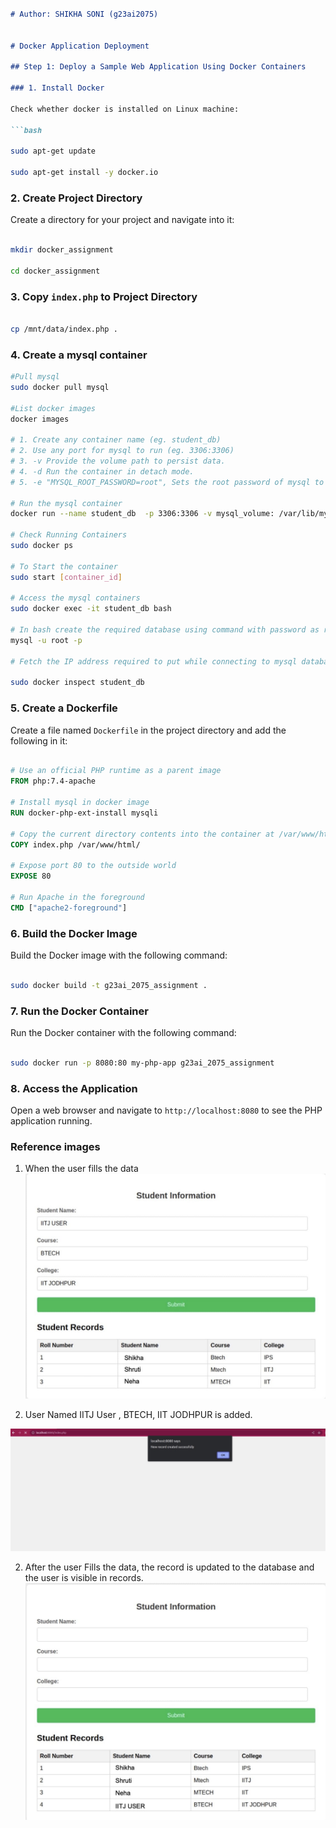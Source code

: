 ```markdown

# Author: SHIKHA SONI (g23ai2075)


# Docker Application Deployment

## Step 1: Deploy a Sample Web Application Using Docker Containers

### 1. Install Docker

Check whether docker is installed on Linux machine:

```bash

sudo apt-get update

sudo apt-get install -y docker.io

```

### 2. Create Project Directory

Create a directory for your project and navigate into it:

```bash

mkdir docker_assignment

cd docker_assignment

```

### 3. Copy `index.php` to Project Directory

```bash

cp /mnt/data/index.php .

```
### 4. Create a mysql container

```bash
#Pull mysql
sudo docker pull mysql

#List docker images
docker images

# 1. Create any container name (eg. student_db)
# 2. Use any port for mysql to run (eg. 3306:3306)
# 3. -v Provide the volume path to persist data.
# 4. -d Run the container in detach mode.
# 5. -e "MYSQL_ROOT_PASSWORD=root", Sets the root password of mysql to "root".

# Run the mysql container
docker run --name student_db  -p 3306:3306 -v mysql_volume: /var/lib/mysql/ -d -e             "MYSQL_ROOT_PASSWORD=root" mysql

# Check Running Containers
sudo docker ps

# To Start the container 
sudo start [container_id]

# Access the mysql containers
sudo docker exec -it student_db bash

# In bash create the required database using command with password as root
mysql -u root -p

# Fetch the IP address required to put while connecting to mysql database

sudo docker inspect student_db

```

### 5. Create a Dockerfile

Create a file named `Dockerfile` in the project directory and add the following in it:

```Dockerfile

# Use an official PHP runtime as a parent image
FROM php:7.4-apache

# Install mysql in docker image
RUN docker-php-ext-install mysqli

# Copy the current directory contents into the container at /var/www/html
COPY index.php /var/www/html/

# Expose port 80 to the outside world
EXPOSE 80

# Run Apache in the foreground
CMD ["apache2-foreground"]

```

### 6. Build the Docker Image

Build the Docker image with the following command:

```bash

sudo docker build -t g23ai_2075_assignment .

```

### 7. Run the Docker Container

Run the Docker container with the following command:

```bash

sudo docker run -p 8080:80 my-php-app g23ai_2075_assignment

```

### 8. Access the Application

Open a web browser and navigate to `http://localhost:8080` to see the PHP application running.



### Reference images

1. When the user fills the data
![alt text](web-app-form-data.jpeg)


2. User Named IITJ User , BTECH, IIT JODHPUR is added.

![alt text](alert-1.jpeg)

2. After the user Fills the data, the record is updated to the database and the user is visible in records.
![alt text](webapp-form-submission.jpeg)

